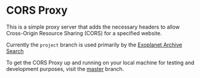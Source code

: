 # CORS Proxy

This is a simple proxy server that adds the necessary headers to allow Cross-Origin Resource Sharing (CORS) for a specified website.

Currently the `project` branch is used primarily by the [Exoplanet Archive Search](http://jarvisar.github.io/senior-design)

To get the CORS Proxy up and running on your local machine for testing and development purposes, visit the [master](https://github.com/jarvisar/cors-proxy) branch.
